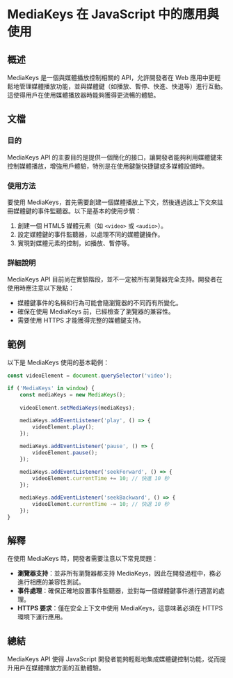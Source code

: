 <!--
Meta Description: # MediaKeys 在 JavaScript 中的應用與使用 ## 概述 MediaKeys 是一個與媒體播放控制相關的 API，允許開發者在 Web 應用中更輕鬆地管理媒體播放功能，並與媒體鍵（如播放、暫停、快進、快退等）進行互動。這使得用戶在使用媒體播放器時能夠獲得更流暢的體驗。 ## 文檔...
Meta Keywords: mediakeys, videoelement, api, addeventlistener, javascript
-->

# MediaKeys 在 JavaScript 中的應用與使用

## 概述
MediaKeys 是一個與媒體播放控制相關的 API，允許開發者在 Web 應用中更輕鬆地管理媒體播放功能，並與媒體鍵（如播放、暫停、快進、快退等）進行互動。這使得用戶在使用媒體播放器時能夠獲得更流暢的體驗。

## 文檔
### 目的
MediaKeys API 的主要目的是提供一個簡化的接口，讓開發者能夠利用媒體鍵來控制媒體播放，增強用戶體驗，特別是在使用鍵盤快捷鍵或多媒體設備時。

### 使用方法
要使用 MediaKeys，首先需要創建一個媒體播放上下文，然後通過該上下文來註冊媒體鍵的事件監聽器。以下是基本的使用步驟：

1. 創建一個 HTML5 媒體元素（如 `<video>` 或 `<audio>`）。
2. 設定媒體鍵的事件監聽器，以處理不同的媒體鍵操作。
3. 實現對媒體元素的控制，如播放、暫停等。

### 詳細說明
MediaKeys API 目前尚在實驗階段，並不一定被所有瀏覽器完全支持。開發者在使用時應注意以下幾點：

- 媒體鍵事件的名稱和行為可能會隨瀏覽器的不同而有所變化。
- 確保在使用 MediaKeys 前，已經檢查了瀏覽器的兼容性。
- 需要使用 HTTPS 才能獲得完整的媒體鍵支持。

## 範例
以下是 MediaKeys 使用的基本範例：

```javascript
const videoElement = document.querySelector('video');

if ('MediaKeys' in window) {
    const mediaKeys = new MediaKeys();
    
    videoElement.setMediaKeys(mediaKeys);
    
    mediaKeys.addEventListener('play', () => {
        videoElement.play();
    });

    mediaKeys.addEventListener('pause', () => {
        videoElement.pause();
    });
    
    mediaKeys.addEventListener('seekForward', () => {
        videoElement.currentTime += 10; // 快進 10 秒
    });

    mediaKeys.addEventListener('seekBackward', () => {
        videoElement.currentTime -= 10; // 快退 10 秒
    });
}
```

## 解釋
在使用 MediaKeys 時，開發者需要注意以下常見問題：

- **瀏覽器支持**：並非所有瀏覽器都支持 MediaKeys，因此在開發過程中，務必進行相應的兼容性測試。
- **事件處理**：確保正確地設置事件監聽器，並對每一個媒體鍵事件進行適當的處理。
- **HTTPS 要求**：僅在安全上下文中使用 MediaKeys，這意味著必須在 HTTPS 環境下運行應用。

## 總結
MediaKeys API 使得 JavaScript 開發者能夠輕鬆地集成媒體鍵控制功能，從而提升用戶在媒體播放方面的互動體驗。